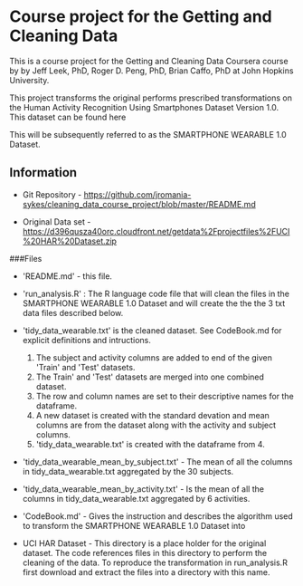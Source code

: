 # Course project for the Getting and Cleaning Data


This is a course project for the Getting and Cleaning Data Coursera course by by Jeff Leek, PhD, Roger D. Peng, PhD, Brian Caffo, PhD at John Hopkins University.

This project transforms the original performs prescribed transformations on the Human Activity Recognition Using Smartphones Dataset
Version 1.0.  This dataset can be found here 

This will be subsequently referred to as the SMARTPHONE WEARABLE 1.0 Dataset.


## Information

- Git Repository - https://github.com/jromania-sykes/cleaning_data_course_project/blob/master/README.md

- Original Data set - https://d396qusza40orc.cloudfront.net/getdata%2Fprojectfiles%2FUCI%20HAR%20Dataset.zip 

###Files

- 'README.md' - this file.

- 'run_analysis.R' : The R language code file that will clean the files in the SMARTPHONE WEARABLE 1.0 Dataset and 
will create the the the 3 txt data files described below.

- 'tidy_data_wearable.txt' is the cleaned dataset.  See CodeBook.md for explicit definitions and intructions.
	 1. The subject and activity columns are added to end of the given 'Train' and 'Test' datasets.
	 2. The Train' and 'Test' datasets are merged into one combined dataset.
	 3. The row and column names are set to their descriptive names for the dataframe.
	 4. A new dataset is created with the standard devation and mean columns are from the dataset along with the activity and subject columns.
	 5. 'tidy_data_wearable.txt' is created with the dataframe from 4.

	 
- 'tidy_data_wearable_mean_by_subject.txt' - The mean of all the columns in tidy_data_wearable.txt aggregated by the 30 subjects.

- 'tidy_data_wearable_mean_by_activity.txt' - Is the mean of all the columns in tidy_data_wearable.txt aggregated by 6 activities.

- 'CodeBook.md' - Gives the instruction and describes the algorithm used to transform the SMARTPHONE WEARABLE 1.0 Dataset into 

-  UCI HAR Dataset - This directory is a place holder for the original dataset.  The code 
	references files in this directory to perform the cleaning of the data.  To reproduce the transformation in run_analysis.R first download and extract the files into a directory with this name.
	

